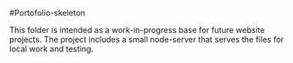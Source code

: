 #Portofolio-skeleton

This folder is intended as a work-in-progress base for future website projects. The project includes a small node-server that serves the files for local work and testing.

